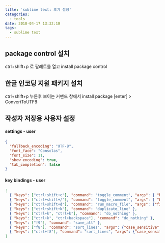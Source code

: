 ```yaml
---
title: 'sublime text: 초기 설정'
categories:
  - tools
date: 2018-04-17 13:32:10
tags:
  - sublime text
---
```


## package control 설치
ctrl+shift+p 로 팔레트를 열고 install package control

## 한글 인코딩 지원 패키지 설치
ctrl+shift+p 누른후 보이는 커맨드 창에서 install package [enter] > ConvertToUTF8

## 작성자 저장용 사용자 설정

#### settings - user
```json
{
  "fallback_encoding": "UTF-8",
  "font_face": "Consolas",
  "font_size": 11,
  "show_encoding": true,
  "tab_completion": false
}
```

#### key bindings - user
```json
[
  { "keys": ["ctrl+shift+c"], "command": "toggle_comment", "args": { "block": false } },
  { "keys": ["ctrl+shift+/"], "command": "toggle_comment", "args": { "block": true } },
  { "keys": ["ctrl+shift+d"], "command": "run_macro_file", "args": {"file": "res://Packages/Default/Delete Line.sublime-macro"} },
  { "keys": ["ctrl+shift+k"], "command": "duplicate_line" },
  { "keys": ["ctrl+k", "ctrl+k"], "command": "do_nothing" },
  { "keys": ["ctrl+k", "ctrl+backspace"], "command": "do_nothing" },
  { "keys": ["f9"], "command": "save_all" },
  { "keys": ["f8"], "command": "sort_lines", "args": {"case_sensitive": false} },
  { "keys": ["ctrl+f8"], "command": "sort_lines", "args": {"case_sensitive": true} }
]
```
